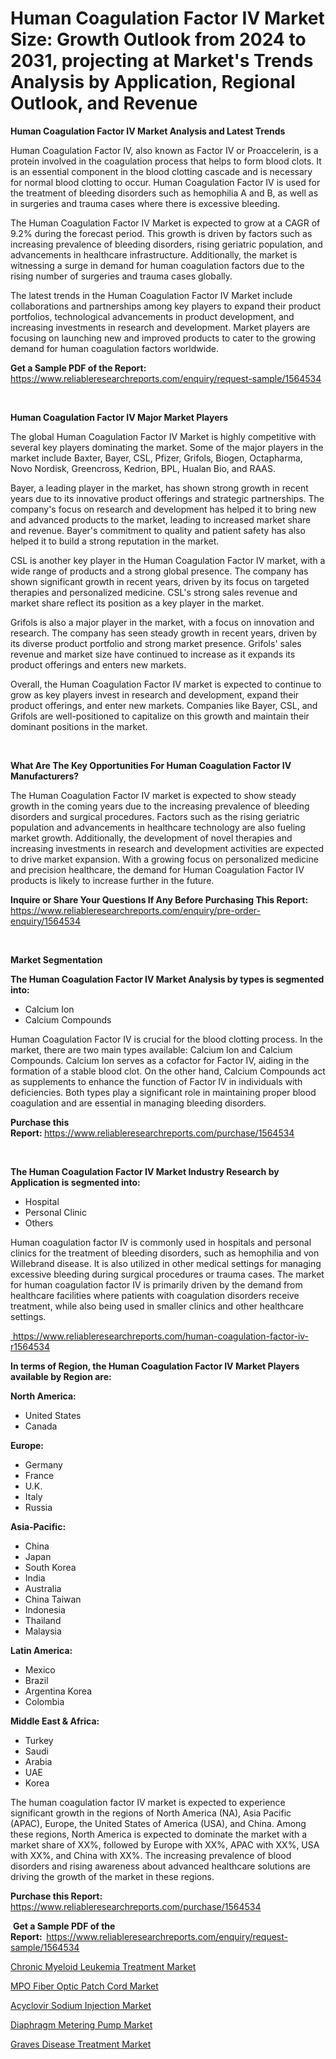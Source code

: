<p><h1>Human Coagulation Factor IV Market Size: Growth Outlook from 2024 to 2031, projecting at Market's Trends Analysis by Application, Regional Outlook, and Revenue</h1></p><p><strong>Human Coagulation Factor IV Market Analysis and Latest Trends</strong></p>
<p><p>Human Coagulation Factor IV, also known as Factor IV or Proaccelerin, is a protein involved in the coagulation process that helps to form blood clots. It is an essential component in the blood clotting cascade and is necessary for normal blood clotting to occur. Human Coagulation Factor IV is used for the treatment of bleeding disorders such as hemophilia A and B, as well as in surgeries and trauma cases where there is excessive bleeding.</p><p>The Human Coagulation Factor IV Market is expected to grow at a CAGR of 9.2% during the forecast period. This growth is driven by factors such as increasing prevalence of bleeding disorders, rising geriatric population, and advancements in healthcare infrastructure. Additionally, the market is witnessing a surge in demand for human coagulation factors due to the rising number of surgeries and trauma cases globally.</p><p>The latest trends in the Human Coagulation Factor IV Market include collaborations and partnerships among key players to expand their product portfolios, technological advancements in product development, and increasing investments in research and development. Market players are focusing on launching new and improved products to cater to the growing demand for human coagulation factors worldwide.</p></p>
<p><strong>Get a Sample PDF of the Report:&nbsp;</strong> <a href="https://www.reliableresearchreports.com/enquiry/request-sample/1564534">https://www.reliableresearchreports.com/enquiry/request-sample/1564534</a></p>
<p>&nbsp;</p>
<p><strong>Human Coagulation Factor IV Major Market Players</strong></p>
<p><p>The global Human Coagulation Factor IV Market is highly competitive with several key players dominating the market. Some of the major players in the market include Baxter, Bayer, CSL, Pfizer, Grifols, Biogen, Octapharma, Novo Nordisk, Greencross, Kedrion, BPL, Hualan Bio, and RAAS.</p><p>Bayer, a leading player in the market, has shown strong growth in recent years due to its innovative product offerings and strategic partnerships. The company's focus on research and development has helped it to bring new and advanced products to the market, leading to increased market share and revenue. Bayer's commitment to quality and patient safety has also helped it to build a strong reputation in the market.</p><p>CSL is another key player in the Human Coagulation Factor IV market, with a wide range of products and a strong global presence. The company has shown significant growth in recent years, driven by its focus on targeted therapies and personalized medicine. CSL's strong sales revenue and market share reflect its position as a key player in the market.</p><p>Grifols is also a major player in the market, with a focus on innovation and research. The company has seen steady growth in recent years, driven by its diverse product portfolio and strong market presence. Grifols' sales revenue and market size have continued to increase as it expands its product offerings and enters new markets.</p><p>Overall, the Human Coagulation Factor IV market is expected to continue to grow as key players invest in research and development, expand their product offerings, and enter new markets. Companies like Bayer, CSL, and Grifols are well-positioned to capitalize on this growth and maintain their dominant positions in the market.</p></p>
<p>&nbsp;</p>
<p><strong>What Are The Key Opportunities For Human Coagulation Factor IV Manufacturers?</strong></p>
<p><p>The Human Coagulation Factor IV market is expected to show steady growth in the coming years due to the increasing prevalence of bleeding disorders and surgical procedures. Factors such as the rising geriatric population and advancements in healthcare technology are also fueling market growth. Additionally, the development of novel therapies and increasing investments in research and development activities are expected to drive market expansion. With a growing focus on personalized medicine and precision healthcare, the demand for Human Coagulation Factor IV products is likely to increase further in the future.</p></p>
<p><strong>Inquire or Share Your Questions If Any Before Purchasing This Report:</strong> <a href="https://www.reliableresearchreports.com/enquiry/pre-order-enquiry/1564534">https://www.reliableresearchreports.com/enquiry/pre-order-enquiry/1564534</a></p>
<p>&nbsp;</p>
<p><strong>Market Segmentation</strong></p>
<p><strong>The Human Coagulation Factor IV Market Analysis by types is segmented into:</strong></p>
<p><ul><li>Calcium Ion</li><li>Calcium Compounds</li></ul></p>
<p><p>Human Coagulation Factor IV is crucial for the blood clotting process. In the market, there are two main types available: Calcium Ion and Calcium Compounds. Calcium Ion serves as a cofactor for Factor IV, aiding in the formation of a stable blood clot. On the other hand, Calcium Compounds act as supplements to enhance the function of Factor IV in individuals with deficiencies. Both types play a significant role in maintaining proper blood coagulation and are essential in managing bleeding disorders.</p></p>
<p><strong>Purchase this Report:&nbsp;</strong><a href="https://www.reliableresearchreports.com/purchase/1564534">https://www.reliableresearchreports.com/purchase/1564534</a></p>
<p>&nbsp;</p>
<p><strong>The Human Coagulation Factor IV Market Industry Research by Application is segmented into:</strong></p>
<p><ul><li>Hospital</li><li>Personal Clinic</li><li>Others</li></ul></p>
<p><p>Human coagulation factor IV is commonly used in hospitals and personal clinics for the treatment of bleeding disorders, such as hemophilia and von Willebrand disease. It is also utilized in other medical settings for managing excessive bleeding during surgical procedures or trauma cases. The market for human coagulation factor IV is primarily driven by the demand from healthcare facilities where patients with coagulation disorders receive treatment, while also being used in smaller clinics and other healthcare settings.</p></p>
<p><a href="https://www.reliableresearchreports.com/human-coagulation-factor-iv-r1564534">&nbsp;https://www.reliableresearchreports.com/human-coagulation-factor-iv-r1564534</a></p>
<p><strong>In terms of Region, the Human Coagulation Factor IV Market Players available by Region are:</strong></p>
<p>
    <p> <strong> North America: </strong>
        <ul>
            <li>United States</li>
            <li>Canada</li>
        </ul>
        </p> 
    <p> <strong> Europe: </strong>
        <ul>
            <li>Germany</li>
            <li>France</li>
            <li>U.K.</li>
            <li>Italy</li>
            <li>Russia</li>
        </ul>
        </p> 
    <p> <strong> Asia-Pacific: </strong>
        <ul>
            <li>China</li>
            <li>Japan</li>
            <li>South Korea</li>
            <li>India</li>
            <li>Australia</li>
            <li>China Taiwan</li>
            <li>Indonesia</li>
            <li>Thailand</li>
            <li>Malaysia</li>
        </ul>
        </p> 
    <p> <strong> Latin America: </strong>
        <ul>
            <li>Mexico</li>
            <li>Brazil</li>
            <li>Argentina Korea</li>
            <li>Colombia</li>
        </ul>
        </p> 
    <p> <strong> Middle East & Africa: </strong>
        <ul>
            <li>Turkey</li>
            <li>Saudi</li>
            <li>Arabia</li>
            <li>UAE</li>
            <li>Korea</li>
        </ul>
    </p>
    </p>
<p><p>The human coagulation factor IV market is expected to experience significant growth in the regions of North America (NA), Asia Pacific (APAC), Europe, the United States of America (USA), and China. Among these regions, North America is expected to dominate the market with a market share of XX%, followed by Europe with XX%, APAC with XX%, USA with XX%, and China with XX%. The increasing prevalence of blood disorders and rising awareness about advanced healthcare solutions are driving the growth of the market in these regions.</p></p>
<p><strong>Purchase this Report: </strong><a href="https://www.reliableresearchreports.com/purchase/1564534">https://www.reliableresearchreports.com/purchase/1564534</a></p>
<p>&nbsp;<strong>Get a Sample PDF of the Report:&nbsp;&nbsp;</strong><a href="https://www.reliableresearchreports.com/enquiry/request-sample/1564534">https://www.reliableresearchreports.com/enquiry/request-sample/1564534</a></p>
<p><strong></strong></p>
<p><p><a href="https://github.com/sardarp081/Market-Research-Report-List-2/blob/main/chronic-myeloid-leukemia-treatment-market.md">Chronic Myeloid Leukemia Treatment Market</a></p><p><a href="https://medium.com/@merlrolfson/market-forecast-global-mpo-fiber-optic-patch-cord-trends-and-impact-analysis-2024-2031-by-30c4567d74a8">MPO Fiber Optic Patch Cord Market</a></p><p><a href="https://github.com/waylose1223/Market-Research-Report-List-2/blob/main/acyclovir-sodium-injection-market.md">Acyclovir Sodium Injection Market</a></p><p><a href="https://medium.com/@leneciacharles/diaphragm-metering-pump-market-a-global-and-regional-analysis-focus-on-end-user-product-and-4ab992c50b15">Diaphragm Metering Pump Market</a></p><p><a href="https://github.com/gcimaudf65/Market-Research-Report-List-2/blob/main/graves-disease-treatment-market.md">Graves Disease Treatment Market</a></p></p>
